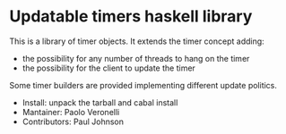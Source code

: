 Updatable timers haskell library
==============

This is a library of timer objects. It extends the timer concept adding:

- the possibility for any number of threads to hang on the timer
- the possibility for the client to update the timer 

Some timer builders are provided implementing different update politics.


- Install: unpack the tarball and cabal install
- Mantainer: Paolo Veronelli
- Contributors: Paul Johnson

